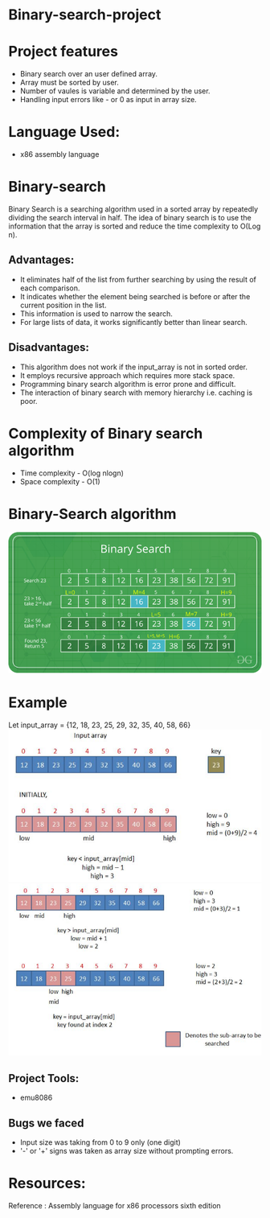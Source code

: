 # Binary-search-project
# Project features
- Binary search over an user defined array.
- Array must be sorted by user.
- Number of vaules is variable and determined by the user.
- Handling input errors like - or 0 as input in array size.
# Language Used: 
- x86 assembly language
# Binary-search
Binary Search is a searching algorithm used in a sorted array by repeatedly dividing the search interval in half.
The idea of binary search is to use the information that the array is sorted and reduce the time complexity to O(Log n). 
## Advantages:
- It eliminates half of the list from further searching by using the result of each comparison.
- It indicates whether the element being searched is before or after the current position in the list.
- This information is used to narrow the search.
- For large lists of data, it works significantly better than linear search.
## Disadvantages:
- This algorithm does not work if the input_array is not in sorted order.
- It employs recursive approach which requires more stack space.
- Programming binary search algorithm is error prone and difficult.
- The interaction of binary search with memory hierarchy i.e. caching is poor.
# Complexity of Binary search algorithm
- Time complexity - O(log nlogn)
- Space complexity - O(1)
# Binary-Search algorithm
![](BinarySearch.png)
# Example
Let input_array = {12, 18, 23, 25, 29, 32, 35, 40, 58, 66}
![](Example_1.jpeg)
![](Example_2.jpeg)
## Project Tools:
- emu8086
## Bugs we faced
- Input size was taking from 0 to 9 only (one digit)
- '-' or '+' signs was taken as array size without prompting errors.
# Resources:
Reference :
Assembly language for x86 processors sixth edition
